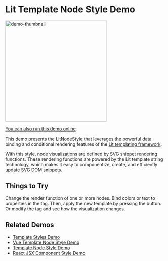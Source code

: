 <!--
 //////////////////////////////////////////////////////////////////////////////
 // @license
 // This file is part of yFiles for HTML.
 // Use is subject to license terms.
 //
 // Copyright (c) by yWorks GmbH, Vor dem Kreuzberg 28,
 // 72070 Tuebingen, Germany. All rights reserved.
 //
 //////////////////////////////////////////////////////////////////////////////
-->
# Lit Template Node Style Demo

<img src="../../../doc/demo-thumbnails/lit-template-node-style.webp" alt="demo-thumbnail" height="320"/>

[You can also run this demo online](https://www.yfiles.com/demos/style/lit-template-node-style/).

This demo presents the LitNodeStyle that leverages the powerful data binding and conditional rendering features of the [Lit templating framework](https://lit.dev/).

With this style, node visualizations are defined by SVG snippet rendering functions. These rendering functions are powered by the Lit template string technology, which makes it easy to componentize, create, and efficiently update SVG DOM snippets.

## Things to Try

Change the render function of one or more nodes. Bind colors or text to properties in the tag. Then, apply the new template by pressing the button. Or modify the tag and see how the visualization changes.

## Related Demos

- [Template Styles Demo](../../style/templatestyles/)
- [Vue Template Node Style Demo](../../../demos-ts/style/vue-template-node-style/README.html)
- [Template Node Style Demo](../../style/template-node-style/)
- [React JSX Component Style Demo](../../style/react-template-node-style/)
